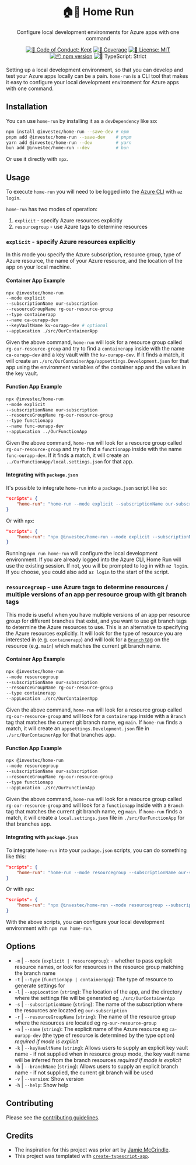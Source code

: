 <h1 align="center">🏠🏃 Home Run</h1>

<p align="center">Configure local development environments for Azure apps with one command</p>

<p align="center">
    <a href="https://github.com/investec/home-run/blob/main/.github/CODE_OF_CONDUCT.md" target="_blank"><img alt="🤝 Code of Conduct: Kept" src="https://img.shields.io/badge/%F0%9F%A4%9D_code_of_conduct-kept-21bb42" /></a>
    <a href="https://codecov.io/gh/investec/home-run" target="_blank"><img alt="🧪 Coverage" src="https://img.shields.io/codecov/c/github/investec/home-run?label=%F0%9F%A7%AA%20coverage" /></a>
    <a href="https://github.com/investec/home-run/blob/main/LICENSE.md" target="_blank"><img alt="📝 License: MIT" src="https://img.shields.io/badge/%F0%9F%93%9D_license-MIT-21bb42.svg"></a>
    <a href="https://www.npmjs.com/package/@investec/home-run"><img alt="📦 npm version" src="https://img.shields.io/npm/v/%40investec%2Fhome-run?color=21bb42&label=%F0%9F%93%A6%20npm" /></a>
    <img alt="💪 TypeScript: Strict" src="https://img.shields.io/badge/%F0%9F%92%AA_typescript-strict-21bb42.svg" />
</p>

Setting up a local development environment, so that you can develop and test your Azure apps locally can be a pain. `home-run` is a CLI tool that makes it easy to configure your local development environment for Azure apps with one command.

## Installation

You can use `home-run` by installing it as a `devDependency` like so:

```sh
npm install @investec/home-run --save-dev # npm
pnpm add @investec/home-run --save-dev    # pnpm
yarn add @investec/home-run --dev         # yarn
bun add @investec/home-run --dev          # bun
```

Or use it directly with `npx`.

## Usage

To execute `home-run` you will need to be logged into the [Azure CLI](https://learn.microsoft.com/en-us/cli/azure/) with `az login`.

`home-run` has two modes of operation:

1. `explicit` - specify Azure resources explicitly
2. `resourcegroup` - use Azure tags to determine resources

### `explicit` - specify Azure resources explicitly

In this mode you specify the Azure subscription, resource group, type of Azure resource, the name of your Azure resource, and the location of the app on your local machine.

#### Container App Example

```sh
npx @investec/home-run
--mode explicit
--subscriptionName our-subscription
--resourceGroupName rg-our-resource-group
--type containerapp
--name ca-ourapp-dev
--keyVaultName kv-ourapp-dev # optional
--appLocation ./src/OurContainerApp
```

Given the above command, `home-run` will look for a resource group called `rg-our-resource-group` and try to find a `containerapp` inside with the name `ca-ourapp-dev` and a key vault with the `kv-ourapp-dev`. If it finds a match, it will create an `./src/OurContainerApp/appsettings.Development.json` for that app using the environment variables of the container app and the values in the key vault.

#### Function App Example

```sh
npx @investec/home-run
--mode explicit
--subscriptionName our-subscription
--resourceGroupName rg-our-resource-group
--type functionapp
--name func-ourapp-dev
--appLocation ../OurFunctionApp
```

Given the above command, `home-run` will look for a resource group called `rg-our-resource-group` and try to find a `functionapp` inside with the name `func-ourapp-dev`. If it finds a match, it will create an `../OurFunctionApp/local.settings.json` for that app.

#### Integrating with `package.json`

It's possible to integrate `home-run` into a `package.json` script like so:

```json
"scripts": {
    "home-run": "home-run --mode explicit --subscriptionName our-subscription --resourceGroupName rg-our-resource-group --type containerapp --name ca-ourapp-dev --keyVaultName kv-ourapp-dev --appLocation ./src/OurContainerApp"
}
```

Or with `npx`:

```json
"scripts": {
    "home-run": "npx @investec/home-run --mode explicit --subscriptionName our-subscription --resourceGroupName rg-our-resource-group --type containerapp --name ca-ourapp-dev --appLocation ./src/OurContainerApp"
}
```

Running `npm run home-run` will configure the local development environment. If you are already logged into the Azure CLI, Home Run will use the existing session. If not, you will be prompted to log in with `az login`. If you choose, you could also add `az login` to the start of the script.

### `resourcegroup` - use Azure tags to determine resources / multiple versions of an app per resource group with git branch tags

This mode is useful when you have multiple versions of an app per resource group for different branches that exist, and you want to use git branch tags to determine the Azure resources to use. This is an alternative to specifying the Azure resources explicitly. It will look for the type of resource you are interested in (e.g. `containerapp`) and will look for a [`Branch` tag](https://learn.microsoft.com/en-us/azure/azure-resource-manager/management/tag-resources) on the resource (e.g. `main`) which matches the current git branch name.

#### Container App Example

```sh
npx @investec/home-run
--mode resourcegroup
--subscriptionName our-subscription
--resourceGroupName rg-our-resource-group
--type containerapp
--appLocation ./src/OurContainerApp
```

Given the above command, `home-run` will look for a resource group called `rg-our-resource-group` and will look for a `containerapp` inside with a `Branch` tag that matches the current git branch name, eg `main`. If `home-run` finds a match, it will create an `appsettings.Development.json` file in `./src/OurContainerApp` for that branches app.

#### Function App Example

```sh
npx @investec/home-run
--mode resourcegroup
--subscriptionName our-subscription
--resourceGroupName rg-our-resource-group
--type functionapp
--appLocation ./src/OurFunctionApp
```

Given the above command, `home-run` will look for a resource group called `rg-our-resource-group` and will look for a `functionapp` inside with a `Branch` tag that matches the current git branch name, eg `main`. If `home-run` finds a match, it will create a `local.settings.json` file in `./src/OurFunctionApp` for that branches app.

#### Integrating with `package.json`

To integrate `home-run` into your `package.json` scripts, you can do something like this:

```json
"scripts": {
    "home-run": "home-run --mode resourcegroup --subscriptionName our-subscription --resourceGroupName rg-our-resource-group --type containerapp --appLocation ./src/OurContainerApp"
}
```

Or with `npx`:

```json
"scripts": {
    "home-run": "npx @investec/home-run --mode resourcegroup --subscriptionName our-subscription --resourceGroupName rg-our-resource-group --type containerapp --appLocation ./src/OurContainerApp"
}
```

With the above scripts, you can configure your local development environment with `npm run home-run`.

## Options

- `-m` | `--mode` (`explicit | resourcegroup`): - whether to pass explicit resource names, or look for resources in the resource group matching the branch name
- `-t` | `--type` (`functionapp | containerapp`): The type of resource to generate settings for
- `-l` | `--appLocation` (`string`): The location of the app, and the directory where the settings file will be generated eg `./src/OurContainerApp`
- `-s` | `--subscriptionName` (`string`): The name of the subscription where the resources are located eg `our-subscription`
- `-r` | `--resourceGroupName` (`string`): The name of the resource group where the resources are located eg `rg-our-resource-group`
- `-n` | `--name` (`string`): The explicit name of the Azure resource eg `ca-ourapp-dev` (the type of resource is determined by the type option) _required if mode is explicit_
- `-k` | `--keyVaultName` (`string`): Allows users to supply an explicit key vault name - if not supplied when in resource group mode, the key vault name will be inferred from the branch resources _required if mode is explicit_
- `-b` | `--branchName` (`string`): Allows users to supply an explicit branch name - if not supplied, the current git branch will be used
- `-v` | `--version`: Show version
- `-h` | `--help`: Show help

## Contributing

Please see the [contributing guidelines](.github/CONTRIBUTING.md).

## Credits

- The inspiration for this project was prior art by [Jamie McCrindle](https://github.com/jamiemccrindle).
- This project was templated with [`create-typescript-app`](https://github.com/JoshuaKGoldberg/create-typescript-app).
